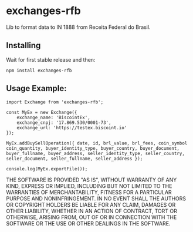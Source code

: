 # exchanges-rfb
Lib to format data to IN 1888 from Receita Federal do Brasil.

## Installing

Wait for first stable release and then:
```
npm install exchanges-rfb
```

## Usage Example:

```
import Exchange from 'exchanges-rfb';

const MyEx = new Exchange({
    exchange_name: 'BiscointEx',
    exchange_cnpj: '17.869.530/0001-73',
    exchange_url: 'https://testex.biscoint.io'
});

MyEx.addBuySellOperation({ date, id, brl_value, brl_fees, coin_symbol coin_quantity, buyer_identity_type, buyer_country, buyer_document, buyer_fullname, buyer_address, seller_identity_type, seller_country, seller_document, seller_fullname, seller_address });

console.log(MyEx.exportFile());
```

THE SOFTWARE IS PROVIDED "AS IS", WITHOUT WARRANTY OF ANY KIND, EXPRESS OR
IMPLIED, INCLUDING BUT NOT LIMITED TO THE WARRANTIES OF MERCHANTABILITY,
FITNESS FOR A PARTICULAR PURPOSE AND NONINFRINGEMENT. IN NO EVENT SHALL THE
AUTHORS OR COPYRIGHT HOLDERS BE LIABLE FOR ANY CLAIM, DAMAGES OR OTHER
LIABILITY, WHETHER IN AN ACTION OF CONTRACT, TORT OR OTHERWISE, ARISING FROM,
OUT OF OR IN CONNECTION WITH THE SOFTWARE OR THE USE OR OTHER DEALINGS IN THE
SOFTWARE.
